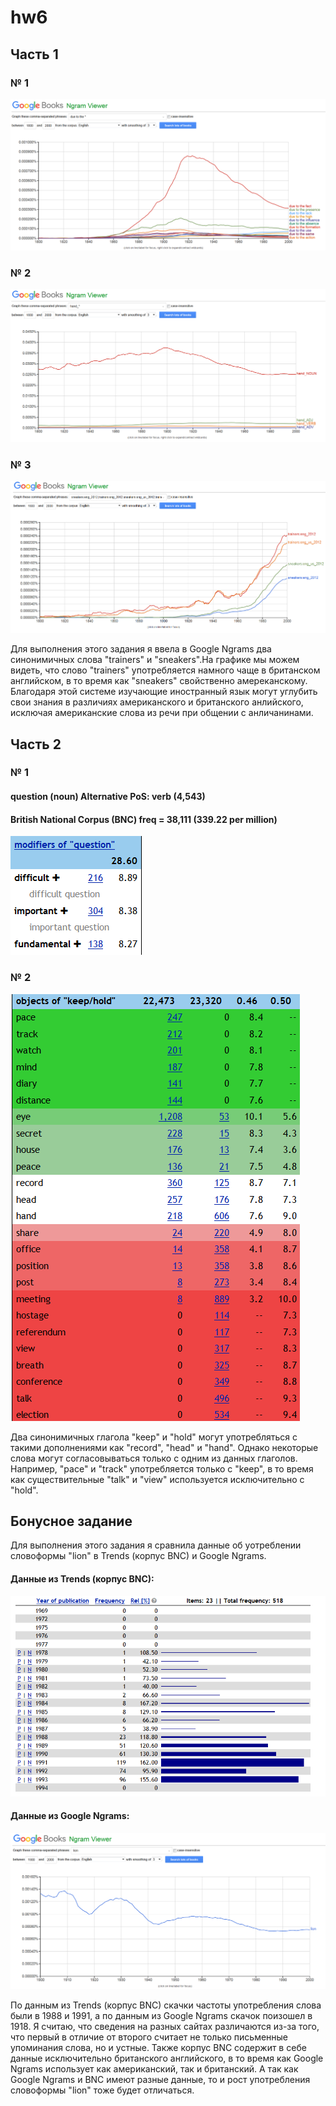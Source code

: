 # hw6

## Часть 1

### № 1
![](https://github.com/polinakozh/hw6/blob/master/%D1%86%D0%B3%201.1.png)

### № 2
![](https://github.com/polinakozh/hw6/blob/master/%D1%86%D0%B3%201.2.png)

### № 3
![](https://github.com/polinakozh/hw6/blob/master/%D1%86%D0%B3%201.3.png)

Для выполнения этого задания я ввела в Google Ngrams два синонимичных слова "trainers" и "sneakers".На графике мы можем видеть, что слово "trainers" употребляется намного чаще в британском английском, в то время как "sneakers" свойственно амереканскому. Благодаря этой системе изучающие иностранный язык могут углубить свои знания в различиях американского и британского анлийского, исключая американские слова из речи при общении с анличанинами. 

## Часть 2

### № 1
#### question (noun) Alternative PoS: verb (4,543)
#### British National Corpus (BNC) freq = 38,111 (339.22 per million)
![](https://github.com/polinakozh/hw6/blob/master/%D1%87%D0%B0%D1%81%D1%82%D1%8C%202.%201.png)

### № 2
![](https://github.com/polinakozh/hw6/blob/master/%D1%87%D0%B0%D1%81%D1%82%D1%8C%202.%202.png)

Два синонимичных глагола "keep" и "hold" могут употребляться с такими дополнениями как "record", "head" и "hand". Однако некоторые слова
могут согласовываться только с одним из данных глаголов. Например, "pace" и "track" употребляется только с "keep", в то время как существительные "talk" и "view" используется исключительно с "hold".

## Бонусное задание

Для выполнения этого задания я сравнила данные об уотреблении словоформы "lion" в Trends (корпус BNC) и Google Ngrams.

#### Данные из Trends (корпус BNC):

![](https://github.com/polinakozh/hw6/blob/master/%D0%91%D0%BE%D0%BD%D1%83%D1%81%D0%BD%D1%8B%D0%B9%202.png)

#### Данные из Google Ngrams:

![](https://github.com/polinakozh/hw6/blob/master/%D0%91%D0%BE%D0%BD%D1%83%D1%81%D0%BD%D1%8B%D0%B9%203.png)

По данным из Trends (корпус BNC) скачки частоты употребления слова были в 1988 и 1991, а по данным из Google Ngrams скачок поизошел в 1918. Я считаю, что сведения на разных сайтах различаются из-за того, что первый в отличие от второго считает не только письменные упоминания слова, но и устные. Также корпус BNC содержит в себе данные исключительно британского английского, в то время как Google Ngrams использует как американский, так и британский. А так как Google Ngrams и BNC имеют разные данные, то и рост употребления словоформы "lion" тоже будет отличаться.

